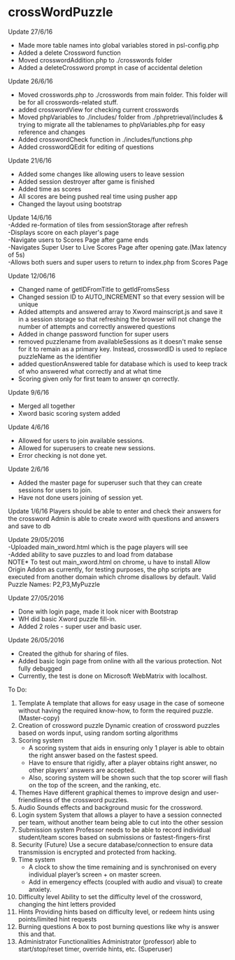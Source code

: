 # crossWordPuzzle
Update 27/6/16
- Made more table names into global variables stored in psl-config.php
- Added a delete Crossword function	
- Moved crosswordAddition.php to ./crosswords folder
- Added a deleteCrossword prompt in case of accidental deletion

Update 26/6/16
- Moved crosswords.php to ./crosswords from main folder. This folder will be for all crosswords-related stuff.
- added crosswordView for checking current crosswords
- Moved phpVariables to ./includes/ folder from ./phpretrieval/includes & trying to migrate all the tablenames to phpVariables.php for easy reference and changes
- Added crosswordCheck function in ./includes/functions.php
- Added crosswordQEdit for editing of questions

Update 21/6/16
- Added some changes like allowing users to leave session
- Added session destroyer after game is finished
- Added time as scores
- All scores are being pushed real time using pusher app
- Changed the layout using bootstrap

Update 14/6/16                                                                                                                        
-Added re-formation of tiles from sessionStorage after refresh                                                                        
-Displays score on each player's page                                                                                                 
-Navigate users to Scores Page after game ends                                                                                        
-Navigates Super User to Live Scores Page after opening gate.(Max latency of 5s)                                                      
-Allows both suers and super users to return to index.php from Scores Page                                                            

Update 12/06/16
- Changed name of getIDFromTitle to getIdFromsSess
- Changed session ID to AUTO_INCREMENT so that every session will be unique
- Added attempts and answered array to Xword mainscript.js and save it in a session storage so that refreshing the browser will not change the number of attempts and correctly answered questions
- Added in change password function for super users
- removed puzzlename from availableSessions as it doesn't make sense for it to remain as a primary key. Instead, crosswordID is used to replace puzzleName as the identifier
- added questionAnswered table for database which is used to keep track of who answered what correctly and at what time
- Scoring given only for first team to answer qn correctly.

Update 9/6/16
- Merged all together
- Xword basic scoring system added

Update 4/6/16
- Allowed for users to join available sessions.
- Allowed for superusers to create new sessions.
- Error checking is not done yet.

Update 2/6/16
- Added the master page for superuser such that they can create sessions for users to join.
- Have not done users joining of session yet.

Update 1/6/16
Players should be able to enter and check their answers for the crossword
Admin is able to create xword with questions and answers and save to db

Update 29/05/2016                                                   
-Uploaded main_xword.html which is the page players will see                         
-Added ability to save puzzles to and load from database                                            
NOTE* To test out main_xword.html on chrome, u have to install Allow Origin Addon as currently, for testing purposes, the php scripts are executed from another domain which chrome disallows by default.
Valid Puzzle Names: P2,P3,MyPuzzle

Update 27/05/2016
- Done with login page, made it look nicer with Bootstrap
- WH did basic Xword puzzle fill-in.
- Added 2 roles - super user and basic user.

Update 26/05/2016
- Created the github for sharing of files.
- Added basic login page from online with all the various protection. Not fully debugged
- Currently, the test is done on Microsoft WebMatrix with localhost.

To Do:  
 1. Template
    A template that allows for easy usage in the case of someone without having the required know-how, to form the required puzzle. (Master-copy)
 2. Creation of crossword puzzle
    Dynamic creation of crossword puzzles based on words input, using random sorting algorithms
 3. Scoring system
    - A scoring system that aids in ensuring only 1 player is able to obtain the right answer based on the fastest speed. 
    - Have to ensure that rigidly, after a player obtains right answer, no other players’ answers are accepted.
    - Also, scoring system will be shown such that the top scorer will flash on the top of the screen, and the ranking, etc.
 4. Themes
    Have different graphical themes to improve design and user-friendliness of the crossword puzzles.
 5. Audio
    Sounds effects and background music for the crossword.
 6. Login system 
    System that allows a player to have a session connected per team, without another team being able to cut into the other session
 7. Submission system 
    Professor needs to be able to record individual student/team scores based on submissions or fastest-fingers-first
 8. Security (Future)
    Use a secure database/connection to ensure data transmission is encrypted and protected from hacking.
 9. Time system
    - A clock to show the time remaining and is synchronised on every individual player’s screen + on master screen. 
    - Add in emergency effects (coupled with audio and visual) to create anxiety.
 10. Difficulty level
     Ability to set the difficulty level of the crossword, changing the hint letters provided
 11. Hints
     Providing hints based on difficulty level, or redeem hints using points/limited hint requests
 12. Burning questions
    A box to post burning questions like why is answer this and that.
 13. Administrator Functionalities
    Administrator (professor) able to start/stop/reset timer, override hints, etc. (Superuser)

